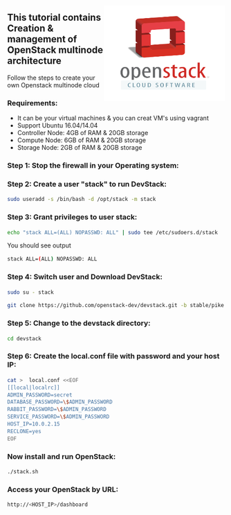 <a href="https://github.com/Ashwanipal/DOCKER-ELK-stack"><img align="right" width="280" height="220" src="https://github.com/Ashwanipal/Shell-scripts/blob/master/2000px-The_OpenStack_logo.svg.png" /></a>

## This tutorial contains Creation & management of OpenStack multinode architecture 

Follow the steps to create your own Openstack multinode cloud

### Requirements:
   * It can be your virtual machines & you can creat VM's using vagrant
   * Support Ubuntu 16.04/14.04
   * Controller Node: 4GB of RAM & 20GB storage
   * Compute Node: 6GB of RAM & 20GB storage
   * Storage Node: 2GB of RAM & 20GB storage

### Step 1: Stop the firewall in your Operating system:


### Step 2: Create a user "stack" to run DevStack:
```sh
sudo useradd -s /bin/bash -d /opt/stack -m stack
```
### Step 3: Grant privileges to user stack:
```sh
echo "stack ALL=(ALL) NOPASSWD: ALL" | sudo tee /etc/sudoers.d/stack
```
You should see output
```sh
stack ALL=(ALL) NOPASSWD: ALL
```

### Step 4: Switch user and Download DevStack:

```sh
sudo su - stack
```
```sh
git clone https://github.com/openstack-dev/devstack.git -b stable/pike devstack/
```

### Step 5: Change to the devstack directory:
```sh
cd devstack
```

### Step 6: Create the local.conf file with password and your host IP:
```sh
cat >  local.conf <<EOF
[[local|localrc]]
ADMIN_PASSWORD=secret
DATABASE_PASSWORD=\$ADMIN_PASSWORD
RABBIT_PASSWORD=\$ADMIN_PASSWORD
SERVICE_PASSWORD=\$ADMIN_PASSWORD
HOST_IP=10.0.2.15
RECLONE=yes
EOF
```

### Now install and run OpenStack:
```sh
./stack.sh
```

### Access your OpenStack by  URL:
```sh
http://<HOST_IP>/dashboard
```






